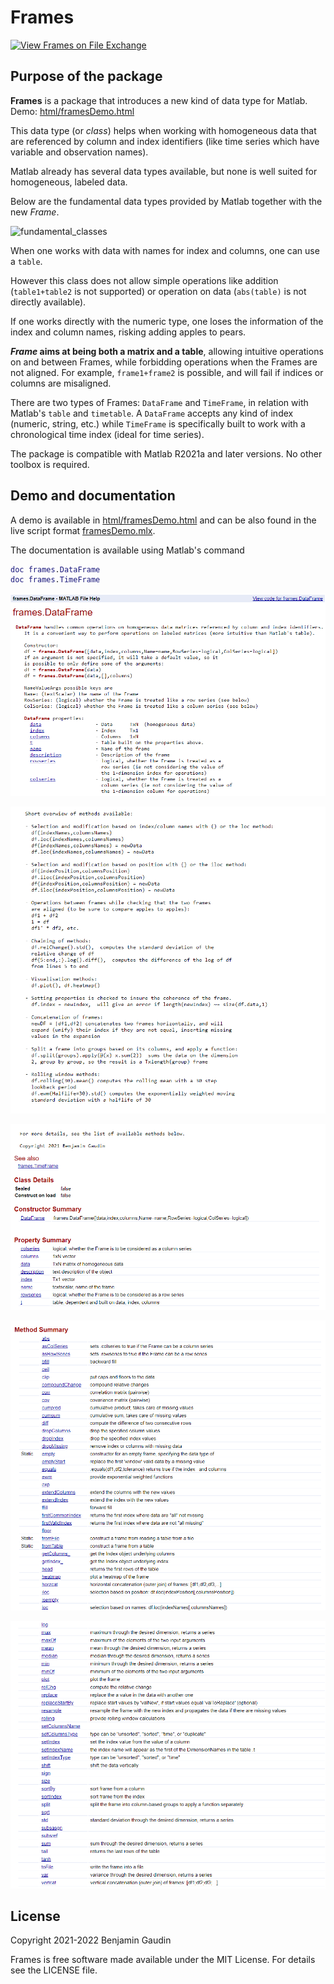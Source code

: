 # Frames
[![View Frames on File Exchange](https://www.mathworks.com/matlabcentral/images/matlab-file-exchange.svg)](https://ch.mathworks.com/matlabcentral/fileexchange/95258-frames)

## Purpose of the package
**Frames** is a package that introduces a new kind of data type for Matlab. Demo: [html/framesDemo.html](https://htmlpreview.github.io/?https://github.com/benjamingaudin/Frames/blob/main/html/framesDemo.html) 

This data type (or _class_) helps when working with homogeneous data that are referenced by column and index identifiers (like time series which have variable and observation names).

Matlab already has several data types available, but none is well suited for homogeneous, labeled data.

Below are the fundamental data types provided by Matlab together with the new _Frame_.

![fundamental_classes](https://user-images.githubusercontent.com/57812158/124361682-8ef69e00-dc30-11eb-8fa3-1b4e81f24140.png)

When one works with data with names for index and columns, one can use a `table`.

However this class does not allow simple operations like addition (`table1+table2` is not supported) or operation on data (`abs(table)` is not directly available).

If one works directly with the numeric type, one loses the information of the index and column names, risking adding apples to pears.

**_Frame_ aims at being both a matrix and a table**, allowing intuitive operations on and between Frames, while forbidding operations when the Frames are not aligned.
For example, `frame1+frame2` is possible, and will fail if indices or columns are misaligned.

There are two types of Frames: `DataFrame` and `TimeFrame`, in relation with Matlab's `table` and `timetable`.
A `DataFrame` accepts any kind of index (numeric, string, etc.) while `TimeFrame` is specifically built to work with a chronological time index (ideal for time series).

The package is compatible with Matlab R2021a and later versions. No other toolbox is required.

## Demo and documentation
A demo is available in [html/framesDemo.html](https://htmlpreview.github.io/?https://github.com/benjamingaudin/Frames/blob/main/html/framesDemo.html) and can be also found in the live script format [framesDemo.mlx](framesDemo.mlx).

The documentation is available using Matlab's command
```Matlab
doc frames.DataFrame
doc frames.TimeFrame
```
<p><img src="img/docIntro.png"></p>
<p><img src="img/docMethodsDescr.png"></p>
<p><img src="img/docProps.png"></p>
<p><img src="img/docMethodsSummary1.png"></p>
<p><img src="img/docMethodsSummary2.png"></p>

## License
Copyright 2021-2022 Benjamin Gaudin

Frames is free software made available under the MIT License. For details see the LICENSE file.
